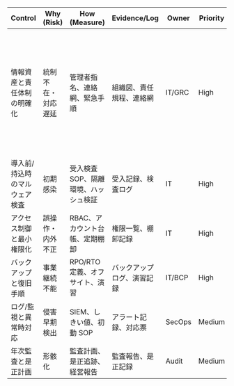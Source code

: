 | Control                       | Why (Risk)         | How (Measure)                        | Evidence/Log               | Owner  | Priority | Ref                      |
| ----------------------------- | ------------------ | ------------------------------------ | -------------------------- | ------ | -------- | ------------------------ |
| 情報資産と責任体制の明確化    | 統制不在・対応遅延 | 管理者指名、連絡網、緊急手順         | 組織図、責任規程、連絡網   | IT/GRC | High     | 情報システム安全対策基準 |
| 導入前/持込時のマルウェア検査 | 初期感染           | 受入検査 SOP、隔離環境、ハッシュ検証 | 受入記録、検査ログ         | IT     | High     | 同上                     |
| アクセス制御と最小権限化      | 誤操作・内外不正   | RBAC、アカウント台帳、定期棚卸       | 権限一覧、棚卸記録         | IT     | High     | 同上                     |
| バックアップと復旧手順        | 事業継続不能       | RPO/RTO 定義、オフサイト、演習       | バックアップログ、演習記録 | IT/BCP | High     | 同上                     |
| ログ/監視と異常時対応         | 侵害早期検出       | SIEM、しきい値、初動 SOP             | アラート記録、対応票       | SecOps | Medium   | 同上                     |
| 年次監査と是正計画            | 形骸化             | 監査計画、是正追跡、経営報告         | 監査報告、是正記録         | Audit  | Medium   | 同上                     |
